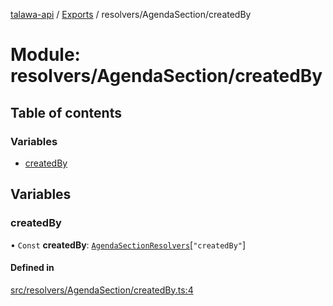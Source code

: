 [talawa-api](../README.md) / [Exports](../modules.md) / resolvers/AgendaSection/createdBy

# Module: resolvers/AgendaSection/createdBy

## Table of contents

### Variables

- [createdBy](resolvers_AgendaSection_createdBy.md#createdby)

## Variables

### createdBy

• `Const` **createdBy**: [`AgendaSectionResolvers`](types_generatedGraphQLTypes.md#agendasectionresolvers)[``"createdBy"``]

#### Defined in

[src/resolvers/AgendaSection/createdBy.ts:4](https://github.com/PalisadoesFoundation/talawa-api/blob/c766886/src/resolvers/AgendaSection/createdBy.ts#L4)
